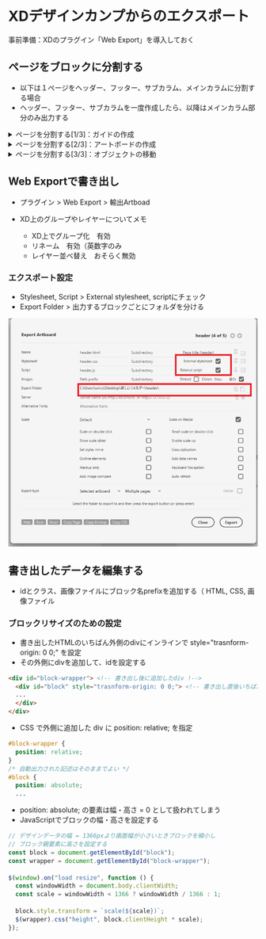 # XDデザインカンプからのエクスポート

事前準備：XDのプラグイン「Web Export」を導入しておく

## ページをブロックに分割する

- 以下は１ページをヘッダー、フッター、サブカラム、メインカラムに分割する場合
- ヘッダー、フッター、サブカラムを一度作成したら、以降はメインカラム部分のみ出力する

<details>
  <summary>ページを分割する[1/3]：ガイドの作成</summary>

- ヘッダー、フッター、メイン部分（メインカラム、サブカラム）のブロックごとにページを分割する
- 下図のように、ブロックの境界となるガイドを作成する

![](/image_01.JPG)

- Ctrl+; または 表示 > ガイド > ガイドをすべて表示 でガイドを表示する
- 元からガイドが引いてある場合もある。足りない場合は作成する

![ガイドの引きかた](https://nomad-cafe-20.com/wp-content/uploads/2021/04/guide-line-Xd.gif)

</details>

<details>
  <summary>ページを分割する[2/3]：アートボードの作成</summary>

- ガイドを参考に、分割したブロックごとのアートボードを作成する

![](/image_05.JPG)

- 作成したアートボードを選択して、右側のタブ「変形」でX方向に移動する

![](/image_06.png)

</details>

<details>
  <summary>ページを分割する[3/3]：オブジェクトの移動</summary>

- 画面左側で選択ツールをクリックする

![](/image_07.png)
- 各ブロックのオブジェクトをドラッグで範囲選択する

![](/image_08.JPG)
- 作成したアートボードを動かした値と同じ値だけ、右側のタブ「変形」で移動させる

![](/image_09.png)

</details>

## Web Exportで書き出し
- プラグイン > Web Export > 輸出Artboad
- XD上のグループやレイヤーについてメモ

  - XD上でグループ化　有効
  - リネーム　有効（英数字のみ
  - レイヤー並べ替え　おそらく無効

### エクスポート設定
- Stylesheet, Script > External stylesheet, scriptにチェック
- Export Folder > 出力するブロックごとにフォルダを分ける

![エクスポート設定](/image_03.png)

## 書き出したデータを編集する
- idとクラス、画像ファイルにブロック名prefixを追加する（ HTML, CSS, 画像ファイル

### ブロックリサイズのための設定
- 書き出したHTMLのいちばん外側のdivにインラインで style="trasnform-origin: 0 0;" を設定
- その外側にdivを追加して、idを設定する

```html
<div id="block-wrapper"> <!-- 書き出し後に追加したdiv !-->
  <div id="block" style="trasnform-origin: 0 0;"> <!-- 書き出し直後いちばん外側にあるブロック !-->
  ...
  </div>
</div>
```

- CSS で外側に追加した div に position: relative; を指定

```css
#block-wrapper {
  position: relative;
}
/* 自動出力された記述はそのままでよい */
#block {
  position: absolute;
  ...
```

- position: absolute; の要素は幅・高さ = 0 として扱われてしまう
- JavaScriptでブロックの幅・高さを設定する
```js
// デザインデータの幅 = 1366pxより画面幅が小さいときブロックを縮小し
// ブロック親要素に高さを設定する
const block = document.getElementById("block");
const wrapper = document.getElementById("block-wrapper");

$(window).on("load resize", function () {
  const windowWidth = document.body.clientWidth;
  const scale = windowWidth < 1366 ? windowWidth / 1366 : 1;
  
  block.style.transform = `scale(${scale})`;
  $(wrapper).css("height", block.clientHeight * scale);
});
```
